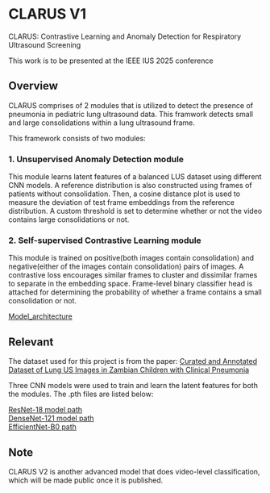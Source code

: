 
# CLARUS V1

CLARUS: Contrastive Learning and Anomaly Detection for Respiratory Ultrasound Screening 

This work is to be presented at the IEEE IUS 2025 conference


## Overview

CLARUS comprises of 2 modules that is utilized to detect the presence of pneumonia in pediatric lung ultrasound data. This framwork detects small and large consolidations within a lung ultrasound frame.

This framework consists of two modules:
### 1. Unsupervised Anomaly Detection module 
This module learns latent features of a balanced LUS dataset using different CNN models. A reference distribution is also constructed using frames of patients without consolidation. Then, a cosine distance plot is used to measure the deviation of test frame embeddings from the reference distribution. A custom threshold is set to determine whether or not the video contains large consolidations or not. 
 

### 2. Self-supervised Contrastive Learning module 

This module is trained on positive(both images contain consolidation) and negative(either of the images contain consolidation) pairs of images. A contrastive loss encourages similar frames to cluster and dissimilar frames to separate in the embedding space. Frame-level binary classifier head is attached for determining the probability of whether a frame contains a small consolidation or not.

[Model_architecture](Figure/NewClarusfigure.png)

## Relevant

The dataset used for this project is from the paper: [Curated and Annotated Dataset of Lung US Images in Zambian Children with Clinical Pneumonia](https://pubmed.ncbi.nlm.nih.gov/38381039/)

Three CNN models were used to train and learn the latent features for both the modules. The .pth files are listed below:

[ResNet-18 model path](https://www.dropbox.com/scl/fi/0pp83yfrg10p7bigar9r4/trained_resnet18_contrastive_with_classifier_ssl.pth?rlkey=sdxj5uarxyw9ibv5lsw9u0ctr&st=cinbdjs9&dl=0)\
[DenseNet-121 model path](https://www.dropbox.com/scl/fi/n574ewhk0l0bnotjnm24q/trained_densenet121_contrastive_with_classifier_ssl.pth?rlkey=vycfaqgj38k5zhg345tzl5r94&st=zqkbr932&dl=0)\
[EfficientNet-B0 path](https://www.dropbox.com/scl/fi/c062f5yikd2wbice7wowb/trained_efficientnet_contrastive_with_classifier_ssl.pth?rlkey=kropnhj6g74l0no2cphtwpey4&st=1dr3mhuk&dl=0)

## Note
CLARUS V2 is another advanced model that does video-level classification, which will be made public once it is published.
